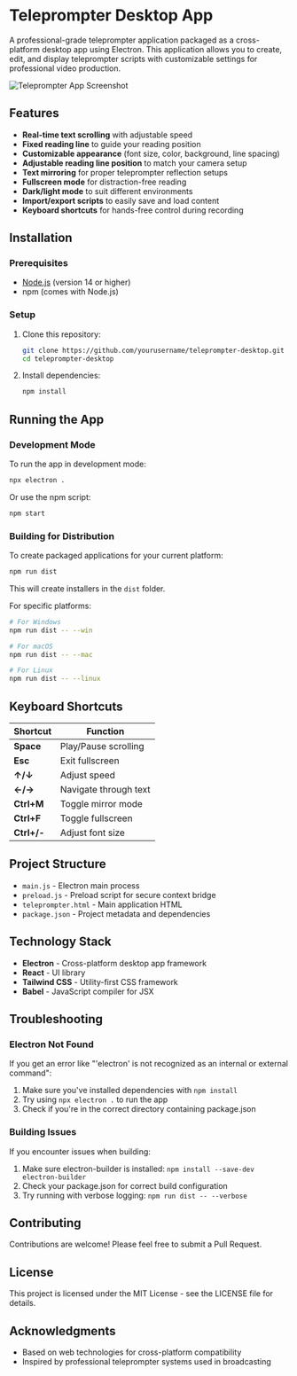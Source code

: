# Teleprompter Desktop App

A professional-grade teleprompter application packaged as a cross-platform desktop app using Electron. This application allows you to create, edit, and display teleprompter scripts with customizable settings for professional video production.

![Teleprompter App Screenshot](screenshot.png)

## Features

- **Real-time text scrolling** with adjustable speed
- **Fixed reading line** to guide your reading position
- **Customizable appearance** (font size, color, background, line spacing)
- **Adjustable reading line position** to match your camera setup
- **Text mirroring** for proper teleprompter reflection setups
- **Fullscreen mode** for distraction-free reading
- **Dark/light mode** to suit different environments
- **Import/export scripts** to easily save and load content
- **Keyboard shortcuts** for hands-free control during recording

## Installation

### Prerequisites

- [Node.js](https://nodejs.org/) (version 14 or higher)
- npm (comes with Node.js)

### Setup

1. Clone this repository:
   ```bash
   git clone https://github.com/yourusername/teleprompter-desktop.git
   cd teleprompter-desktop
   ```

2. Install dependencies:
   ```bash
   npm install
   ```

## Running the App

### Development Mode

To run the app in development mode:

```bash
npx electron .
```

Or use the npm script:

```bash
npm start
```

### Building for Distribution

To create packaged applications for your current platform:

```bash
npm run dist
```

This will create installers in the `dist` folder.

For specific platforms:

```bash
# For Windows
npm run dist -- --win

# For macOS
npm run dist -- --mac

# For Linux
npm run dist -- --linux
```

## Keyboard Shortcuts

| Shortcut | Function |
|----------|----------|
| **Space** | Play/Pause scrolling |
| **Esc** | Exit fullscreen |
| **↑/↓** | Adjust speed |
| **←/→** | Navigate through text |
| **Ctrl+M** | Toggle mirror mode |
| **Ctrl+F** | Toggle fullscreen |
| **Ctrl+/-** | Adjust font size |

## Project Structure

- `main.js` - Electron main process
- `preload.js` - Preload script for secure context bridge
- `teleprompter.html` - Main application HTML
- `package.json` - Project metadata and dependencies

## Technology Stack

- **Electron** - Cross-platform desktop app framework
- **React** - UI library
- **Tailwind CSS** - Utility-first CSS framework
- **Babel** - JavaScript compiler for JSX

## Troubleshooting

### Electron Not Found

If you get an error like "'electron' is not recognized as an internal or external command":

1. Make sure you've installed dependencies with `npm install`
2. Try using `npx electron .` to run the app
3. Check if you're in the correct directory containing package.json

### Building Issues

If you encounter issues when building:

1. Make sure electron-builder is installed: `npm install --save-dev electron-builder`
2. Check your package.json for correct build configuration
3. Try running with verbose logging: `npm run dist -- --verbose`

## Contributing

Contributions are welcome! Please feel free to submit a Pull Request.

## License

This project is licensed under the MIT License - see the LICENSE file for details.

## Acknowledgments

- Based on web technologies for cross-platform compatibility
- Inspired by professional teleprompter systems used in broadcasting 